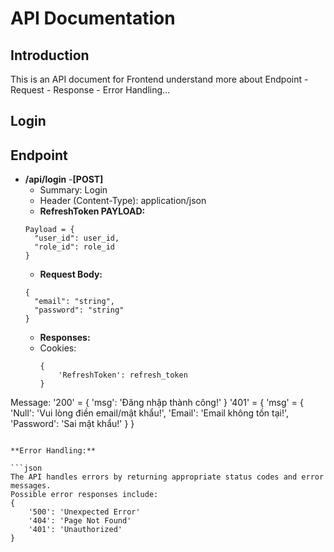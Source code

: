 # API Documentation
## Introduction
This is an API document for Frontend understand more about 
Endpoint - Request - Response - Error Handling…
## Login
## Endpoint
- __/api/login__
  -__[POST]__
  - Summary: Login
  - Header (Content-Type): application/json
  - __RefreshToken PAYLOAD:__
  ```
  Payload = {
    "user_id": user_id,
    "role_id": role_id
  }
  ```
  - __Request Body:__
  ```
  {
    "email": "string",
    "password": "string"
  }
  ```
  - __Responses:__
  - Cookies:
    ```
    {
    	'RefreshToken': refresh_token
    }
    ```
Message:
'200' = {
		'msg': 'Đăng nhập thành công!'
}
'401' = {
   'msg' = {
			'Null': 'Vui lòng điền email/mật khẩu!',
		  'Email': 'Email không tồn tại!',
		  'Password': 'Sai mật khẩu!'
		}
}
```

**Error Handling:**

```json
The API handles errors by returning appropriate status codes and error messages. 
Possible error responses include:
{
	'500': 'Unexpected Error'
	'404': 'Page Not Found'
	'401': 'Unauthorized'
}
```
